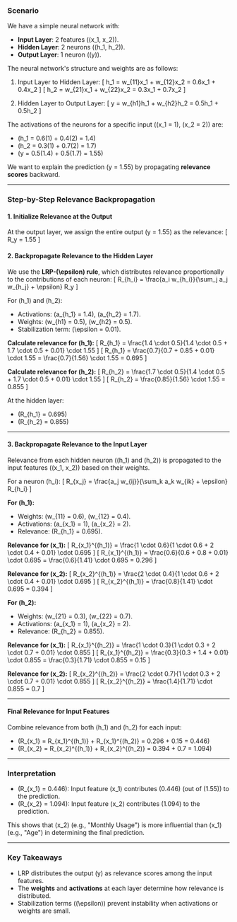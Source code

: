 ### **Scenario**
We have a simple neural network with:
- **Input Layer**: 2 features (\(x_1, x_2\)).
- **Hidden Layer**: 2 neurons (\(h_1, h_2\)).
- **Output Layer**: 1 neuron (\(y\)).

The neural network's structure and weights are as follows:

1. Input Layer to Hidden Layer:
   \[
   h_1 = w_{11}x_1 + w_{12}x_2 = 0.6x_1 + 0.4x_2
   \]
   \[
   h_2 = w_{21}x_1 + w_{22}x_2 = 0.3x_1 + 0.7x_2
   \]

2. Hidden Layer to Output Layer:
   \[
   y = w_{h1}h_1 + w_{h2}h_2 = 0.5h_1 + 0.5h_2
   \]

The activations of the neurons for a specific input (\(x_1 = 1\), \(x_2 = 2\)) are:
- \(h_1 = 0.6(1) + 0.4(2) = 1.4\)
- \(h_2 = 0.3(1) + 0.7(2) = 1.7\)
- \(y = 0.5(1.4) + 0.5(1.7) = 1.55\)

We want to explain the prediction \(y = 1.55\) by propagating **relevance scores** backward.

---

### **Step-by-Step Relevance Backpropagation**

#### **1. Initialize Relevance at the Output**
At the output layer, we assign the entire output \(y = 1.55\) as the relevance:
\[
R_y = 1.55
\]

#### **2. Backpropagate Relevance to the Hidden Layer**
We use the **LRP-\(\epsilon\) rule**, which distributes relevance proportionally to the contributions of each neuron:
\[
R_{h_i} = \frac{a_i w_{h_i}}{\sum_j a_j w_{h_j} + \epsilon} R_y
\]

For \(h_1\) and \(h_2\):
- Activations: \(a_{h_1} = 1.4\), \(a_{h_2} = 1.7\).
- Weights: \(w_{h1} = 0.5\), \(w_{h2} = 0.5\).
- Stabilization term: \(\epsilon = 0.01\).

**Calculate relevance for \(h_1\):**
\[
R_{h_1} = \frac{1.4 \cdot 0.5}{1.4 \cdot 0.5 + 1.7 \cdot 0.5 + 0.01} \cdot 1.55
\]
\[
R_{h_1} = \frac{0.7}{0.7 + 0.85 + 0.01} \cdot 1.55 = \frac{0.7}{1.56} \cdot 1.55 = 0.695
\]

**Calculate relevance for \(h_2\):**
\[
R_{h_2} = \frac{1.7 \cdot 0.5}{1.4 \cdot 0.5 + 1.7 \cdot 0.5 + 0.01} \cdot 1.55
\]
\[
R_{h_2} = \frac{0.85}{1.56} \cdot 1.55 = 0.855
\]

At the hidden layer:
- \(R_{h_1} = 0.695\)
- \(R_{h_2} = 0.855\)

---

#### **3. Backpropagate Relevance to the Input Layer**
Relevance from each hidden neuron (\(h_1\) and \(h_2\)) is propagated to the input features (\(x_1, x_2\)) based on their weights.

For a neuron \(h_i\):
\[
R_{x_j} = \frac{a_j w_{ij}}{\sum_k a_k w_{ik} + \epsilon} R_{h_i}
\]

**For \(h_1\):**
- Weights: \(w_{11} = 0.6\), \(w_{12} = 0.4\).
- Activations: \(a_{x_1} = 1\), \(a_{x_2} = 2\).
- Relevance: \(R_{h_1} = 0.695\).

**Relevance for \(x_1\):**
\[
R_{x_1}^{(h_1)} = \frac{1 \cdot 0.6}{1 \cdot 0.6 + 2 \cdot 0.4 + 0.01} \cdot 0.695
\]
\[
R_{x_1}^{(h_1)} = \frac{0.6}{0.6 + 0.8 + 0.01} \cdot 0.695 = \frac{0.6}{1.41} \cdot 0.695 = 0.296
\]

**Relevance for \(x_2\):**
\[
R_{x_2}^{(h_1)} = \frac{2 \cdot 0.4}{1 \cdot 0.6 + 2 \cdot 0.4 + 0.01} \cdot 0.695
\]
\[
R_{x_2}^{(h_1)} = \frac{0.8}{1.41} \cdot 0.695 = 0.394
\]

**For \(h_2\):**
- Weights: \(w_{21} = 0.3\), \(w_{22} = 0.7\).
- Activations: \(a_{x_1} = 1\), \(a_{x_2} = 2\).
- Relevance: \(R_{h_2} = 0.855\).

**Relevance for \(x_1\):**
\[
R_{x_1}^{(h_2)} = \frac{1 \cdot 0.3}{1 \cdot 0.3 + 2 \cdot 0.7 + 0.01} \cdot 0.855
\]
\[
R_{x_1}^{(h_2)} = \frac{0.3}{0.3 + 1.4 + 0.01} \cdot 0.855 = \frac{0.3}{1.71} \cdot 0.855 = 0.15
\]

**Relevance for \(x_2\):**
\[
R_{x_2}^{(h_2)} = \frac{2 \cdot 0.7}{1 \cdot 0.3 + 2 \cdot 0.7 + 0.01} \cdot 0.855
\]
\[
R_{x_2}^{(h_2)} = \frac{1.4}{1.71} \cdot 0.855 = 0.7
\]

---

#### **Final Relevance for Input Features**
Combine relevance from both \(h_1\) and \(h_2\) for each input:
- \(R_{x_1} = R_{x_1}^{(h_1)} + R_{x_1}^{(h_2)} = 0.296 + 0.15 = 0.446\)
- \(R_{x_2} = R_{x_2}^{(h_1)} + R_{x_2}^{(h_2)} = 0.394 + 0.7 = 1.094\)

---

### **Interpretation**
- \(R_{x_1} = 0.446\): Input feature \(x_1\) contributes \(0.446\) (out of \(1.55\)) to the prediction.
- \(R_{x_2} = 1.094\): Input feature \(x_2\) contributes \(1.094\) to the prediction.

This shows that \(x_2\) (e.g., "Monthly Usage") is more influential than \(x_1\) (e.g., "Age") in determining the final prediction.

---

### **Key Takeaways**
- LRP distributes the output \(y\) as relevance scores among the input features.
- The **weights** and **activations** at each layer determine how relevance is distributed.
- Stabilization terms (\(\epsilon\)) prevent instability when activations or weights are small.
